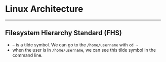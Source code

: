 # Linux Architecture

---

## Filesystem Hierarchy Standard (FHS)

- `~` is a tilde symbol. We can go to the `/home/username` with `cd ~`
- when the user is in `/home/username`, we can see this tilde symbol in the command line.

